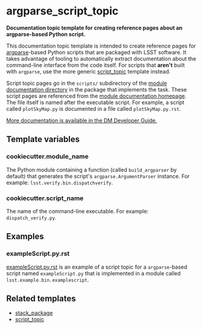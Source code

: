 # argparse_script_topic

**Documentation topic template for creating reference pages about an argparse-based Python script.**

This documentation topic template is intended to create reference pages for [argparse](https://docs.python.org/3/library/argparse.html)-based Python scripts that are packaged with LSST software.
It takes advantage of tooling to automatically extract documentation about the command-line interface from the code itself.
For scripts that **aren't** built with `argparse`, use the more generic [script_topic](../script_topic) template instead.

Script topic pages go in the `scripts/` subdirectory of the [module documentation directory](https://developer.lsst.io/stack/layout-of-doc-directory.html#module-documentation-directories) in the package that implements the task.
These script pages are referenced from the [module documentation homepage](https://developer.lsst.io/stack/module-homepage-topic-type.html).
The file itself is named after the executable script.
For example, a script called `plotSkyMap.py` is documented in a file called `plotSkyMap.py.rst`.

[More documentation is available in the DM Developer Guide.](https://developer.lsst.io/stack/argparse-script-topic-type.html)

## Template variables

### cookiecutter.module_name

The Python module containing a function (called `build_argparser` by default) that generates the script's `argparse.ArgumentParser` instance.
For example: `lsst.verify.bin.dispatchverify`.

### cookiecutter.script_name

The name of the command-line executable.
For example: `dispatch_verify.py`.

## Examples

### exampleScript.py.rst

[exampleScript.py.rst](exampleScript.py.rst) is an example of a script topic for a `argparse`-based script named `exampleScript.py` that is implemented in a module called `lsst.example.bin.examplescript`.

## Related templates

- [stack_package](../../project_templates/stack_package)
- [script_topic](../script_topic)
